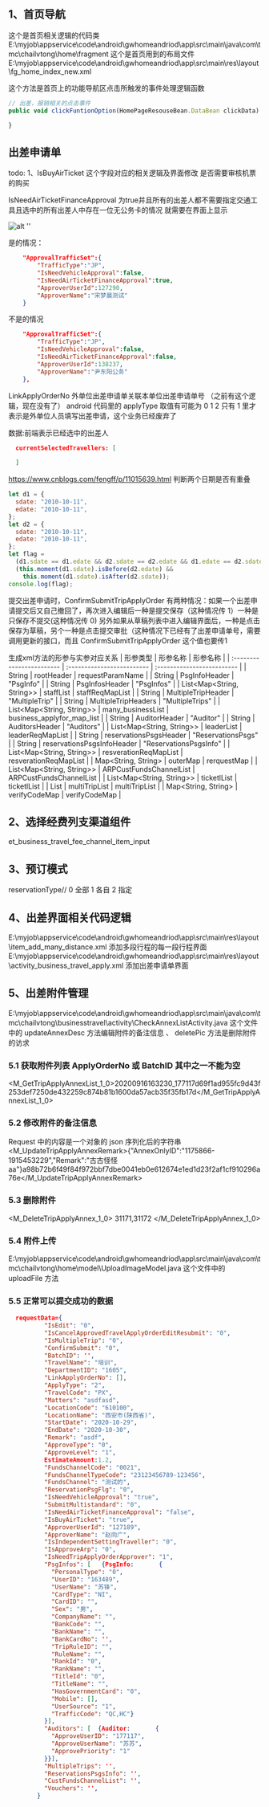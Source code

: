 ## 1、首页导航

这个是首页相关逻辑的代码类
E:\myjob\appservice\code\android\gwhomeandriod\app\src\main\java\com\tmc\chailvtong\home\fragment
这个是首页用到的布局文件
E:\myjob\appservice\code\android\gwhomeandriod\app\src\main\res\layout\fg_home_index_new.xml

这个方法是首页上的功能导航区点击所触发的事件处理逻辑函数

```javascript
// 出差，报销相关的点击事件
public void clickFuntionOption(HomePageResouseBean.DataBean clickData) {

}
```

## 出差申请单

todo: 1、IsBuyAirTicket 这个字段对应的相关逻辑及界面修改 是否需要审核机票的购买

IsNeedAirTicketFinanceApproval 为true并且所有的出差人都不需要指定交通工具且选中的所有出差人中存在一位无公务卡的情况 就需要在界面上显示

![alt ''](./img/a1.png)

是的情况：
```json
    "ApprovalTrafficSet":{
        "TrafficType":"JP",
        "IsNeedVehicleApproval":false,
        "IsNeedAirTicketFinanceApproval":true,
        "ApproverUserId":127290,
        "ApproverName":"宋梦晨测试"
    }
```
不是的情况
```json
    "ApprovalTrafficSet":{
        "TrafficType":"JP",
        "IsNeedVehicleApproval":false,
        "IsNeedAirTicketFinanceApproval":false,
        "ApproverUserId":138237,
        "ApproverName":"尹东阳公务"
    },
```

LinkApplyOrderNo 外单位出差申请单关联本单位出差申请单号 （之前有这个逻辑，现在没有了）
android 代码里的 applyType 取值有可能为 0 1 2 只有 1 里才表示是外单位人员填写出差申请，这个业务已经废弃了


数据:前端表示已经选中的出差人
```json
  currentSelectedTravellers: [
      
  ]
```

https://www.cnblogs.com/fengff/p/11015639.html
判断两个日期是否有重叠

```javascript
let d1 = {
  sdate: "2010-10-11",
  edate: "2010-10-11",
};
let d2 = {
  sdate: "2010-10-11",
  edate: "2010-10-11",
};
let flag =
  (d1.sdate == d1.edate && d2.sdate == d2.edate && d1.edate == d2.sdate) ||
  (this.moment(d1.sdate).isBefore(d2.edate) &&
    this.moment(d1.sdate).isAfter(d2.sdate));
console.log(flag);
```

提交出差申请时，ConfirmSubmitTripApplyOrder 有两种情况：如果一个出差申请提交后又自己撤回了，再次进入编辑后一种是提交保存（这种情况传 1）一种是只保存不提交(这种情况传 0) 
另外如果从草稿列表中进入编辑界面后，一种是点击保存为草稿，另个一种是点击提交审批（这种情况下已经有了出差申请单号，需要调用更新的接口，而且 ConfirmSubmitTripApplyOrder 这个值也要传1


生成xml方法的形参与实参对应关系
| 形参类型                  | 形参名称                   | 形参名称                   |
| :------------------------ | :------------------------- | :------------------------- |
| String                    | rootHeader                 | requestParamName           |
| String                    | PsgInfoHeader              | "PsgInfo"                  |
| String                    | PsgInfosHeader             | "PsgInfos"                 |
| List<Map<String, String>> | staffList                  | staffReqMapList            |
| String                    | MultipleTripHeader         | "MultipleTrip"             |
| String                    | MultipleTripHeaders        | "MultipleTrips"            |
| List<Map<String, String>> | many_businessList          | business_applyfor_map_list |
| String                    | AuditorHeader              | "Auditor"                  |
| String                    | AuditorsHeader             | "Auditors"                 |
| List<Map<String, String>> | leaderList                 | leaderReqMapList           |
| String                    | reservationsPsgsHeader     | "ReservationsPsgs"         |
| String                    | reservationsPsgsInfoHeader | "ReservationsPsgsInfo"     |
| List<Map<String, String>> | resverationReqMapList      | resverationReqMapList      |
| Map<String, String>       | outerMap                   | rerquestMap                |
| List<Map<String, String>> | ARPCustFundsChannelList    | ARPCustFundsChannelList    |
| List<Map<String, String>> | ticketlList                | ticketlList                |
| List<MultipleTripsBean>   | multiTripList              | multiTripList              |
| Map<String, String>       | verifyCodeMap              | verifyCodeMap              |

## 2、选择经费列支渠道组件

et_business_travel_fee_channel_item_input

## 3、预订模式

reservationType// 0 全部 1 各自 2 指定

## 4、出差界面相关代码逻辑

E:\myjob\appservice\code\android\gwhomeandriod\app\src\main\res\layout\item_add_many_distance.xml 添加多段行程的每一段行程界面
E:\myjob\appservice\code\android\gwhomeandriod\app\src\main\res\layout\activity_business_travel_apply.xml 添加出差申请单界面

## 5、出差附件管理

E:\myjob\appservice\code\android\gwhomeandriod\app\src\main\java\com\tmc\chailvtong\businesstravel\activity\CheckAnnexListActivity.java 这个文件中的 updateAnnexDesc 方法编辑附件的备注信息 、 deletePic 方法是删除附件的访求

### 5.1 获取附件列表 ApplyOrderNo 或 BatchID 其中之一不能为空

<M_GetTripApplyAnnexList_1_0><ApplyOrderNo></ApplyOrderNo><BatchID>20200916163230_177117</BatchID><VerifyCode>d69f1ad955fc9d43f253def7250de432259c874b81b1600da57acb35f35fb17d</VerifyCode></M_GetTripApplyAnnexList_1_0>

### 5.2 修改附件的备注信息

Request 中的内容是一个对象的 json 序列化后的字符串
<M_UpdateTripApplyAnnexRemark><Request>{"AnnexOnlyID":"1175866-1915453229","Remark":"古古怪怪 aa"}</Request><VerifyCode>a98b72b6f49f84f972bbf7dbe0041eb0e612674e1ed1d23f2af1cf910296a76e</VerifyCode></M_UpdateTripApplyAnnexRemark>

### 5.3 删除附件

<M_DeleteTripApplyAnnex_1_0>
<PKID>31171,31172</PKID>
</M_DeleteTripApplyAnnex_1_0>

### 5.4 附件上传

E:\myjob\appservice\code\android\gwhomeandriod\app\src\main\java\com\tmc\chailvtong\home\model\UploadImageModel.java 这个文件中的 uploadFile 方法


### 5.5 正常可以提交成功的数据
```json
  requestData={
          "IsEdit": "0",
          "IsCancelApprovedTravelApplyOrderEditResubmit": "0",
          "IsMultipleTrip": "0",
          "ConfirmSubmit": "0",
          "BatchID": '',
          "TravelName": "培训",
          "DepartmentID": "1605",
          "LinkApplyOrderNo": [],
          "ApplyType": "2",
          "TravelCode": "PX",
          "Matters": "asdfasd",
          "LocationCode": "610100",
          "LocationName": "西安市(陕西省)",
          "StartDate": "2020-10-29",
          "EndDate": "2020-10-30",
          "Remark": "asdf",
          "ApproveType": "0",
          "ApproveLevel": "1",
          EstimateAmount:1.2,
          "FundsChannelCode": "0021",
          "FundsChannelTypeCode": "23123456789-123456",
          "FundsChannel": "测试的",
          "ReservationPsgFlg": "0",
          "IsNeedVehicleApproval": "true",
          "SubmitMultistandard": "0",
          "IsNeedAirTicketFinanceApproval": "false",
          "IsBuyAirTicket": "true",
          "ApproverUserId": "127189",
          "ApproverName": "赵向广",
          "IsIndependentSettingTraveller": "0",
          "IsApproveArp": "0",
          "IsNeedTripApplyOrderApprover": "1",
          "PsgInfos": [   {PsgInfo:       {
            "PersonalType": "0",
            "UserID": "163489",
            "UserName": "苏锋",
            "CardType": "NI",
            "CardID": "",
            "Sex": "男",
            "CompanyName": "",
            "BankCode": "",
            "BankName": "",
            "BankCardNo": '',
            "TripRuleID": "",
            "RuleName": "",
            "RankId": "0",
            "RankName": "",
            "TitleId": "0",
            "TitleName": "",
            "HasGovernmentCard": "0",
            "Mobile": [],
            "UserSource": "1",
            "TrafficCode": "QC,HC"}
          }],
          "Auditors": [  {Auditor:       {
            "ApproveUserID": "177117",
            "ApproveUserName": "苏苏",
            "ApprovePriority": "1"
          }}],
          "MultipleTrips": '',
          "ReservationsPsgsInfo": '',
          "CustFundsChannelList": '',
          "Vouchers": '',
        }
```

<!-- {"PCode":"530000","CityName":"玉溪市","DisplayName":"玉溪市(云南省)","Name":"玉溪市","Code":"530400"}
{"approverId":"127102","approverName":"胡春林2"} -->

<!--
![alt 'test'](https://www.baidu.com/img/PCfb_5bf082d29588c07f842ccde3f97243ea.png)
# 标题1
#### 标题
**abc**
```javascript
function abc(){

}
```
-->
